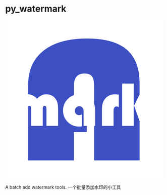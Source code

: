 # py_watermark

![image](https://github.com/mesakas/py_watermark/blob/main/favicon.png?raw=true)


A batch add watermark tools. 一个批量添加水印的小工具
